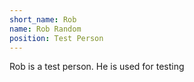 ```yaml
---
short_name: Rob
name: Rob Random
position: Test Person
---
```

Rob is a test person. He is used for testing
